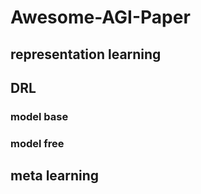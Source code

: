 # Awesome-AGI-Paper
## representation learning
## DRL
### model base
### model free
## meta learning
